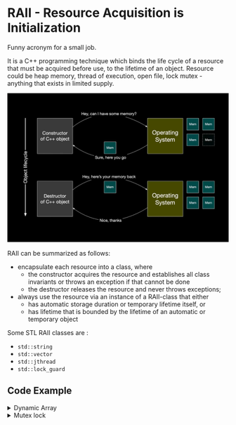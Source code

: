 # RAII - Resource Acquisition is Initialization

Funny acronym for a small job.

It is a C++ programming technique which binds the life cycle of a resource that must be acquired before use, to the lifetime of an object.
Resource could be heap memory, thread of execution, open file, lock mutex - anything that exists in limited supply.


!["RAII"](./public/raii.png)

RAII can be summarized as follows:

- encapsulate each resource into a class, where
    - the constructor acquires the resource and establishes all class invariants or throws an exception if that cannot be done
    - the destructor releases the resource and never throws exceptions;
- always use the resource via an instance of a RAII-class that either
    - has automatic storage duration or temporary lifetime itself, or
    - has lifetime that is bounded by the lifetime of an automatic or temporary object

Some STL RAII classes are :
- `std::string`
- `std::vector`
- `std::jthread`
- `std::lock_guard`

## Code Example

<details>
    <summary>Dynamic Array</summary>

```cpp

#include<iostream>

using namespace std;

class CustomArray {
public:
    CustomArray(int size) {
        arr = new int(size); // allocating memory
    }
    ~CustomArray() {
        delete arr; // deallocating memory
    }

    bool set(int index, int val) {
        if(index >= size or index < 0) return false; // failed to set value
        arr[index] = val;
        return true;
    }

    int get(int index) {
        if(index >= size or index < 0) return -1; // failed to get value
        return arr[index];
    }

    int getSize() {
        return this->size;
    }

    int front() {
        if(size > 0)    return arr[0];
    }

    int back() {
        if(size > 0)    return arr[size-1];
    }
private:
    int *arr;
    int size;
};


void arrayDemoGood() {
    CustomArray myArr(10);
    for(int i = 0; i < 10; i++) {
        cout << myArr.set(i, i*i) << endl;
    }

    for(int i = 0; i < 10; i++) {
        cout << myArr.get(i) << endl;
    }
    // when arr goes out of scope, the memory is freed by the destructor
}


void arrayDemoBad() {
    int* arr = new int(10);

    for(int i = 0; i < 10; i++) arr[i] = i;

    for(int i = 0; i < 10; i++) cout << arr[i] << endl;

    // memory leak - not deallocating memory used by arr
}



int main() {
    arrayDemoBad();
    cout << "----------------------------------------\n";
    arrayDemoGood();
    return 0;
}

```

</details>

<details>
    <summary>Mutex lock</summary>


```cpp

#include<iostream>
#include<mutex>

using namespace std;

std::mutex globalMutex;

void criticalSection(int n) {
    cout << "CRITICAL CODE" << endl;
    if(n%69 == 0) throw "Not allowed";
}

void mutexDemoGood() {
    lock_guard<mutex> lk(globalMutex);
    criticalSection(69*4 + 1);
}

void mutexDemoBad() {
    globalMutex.lock();
    criticalSection(69*3 + 1); // if this function throws an exception, then mutex lock is never released - bad situation
    globalMutex.unlock();
}

int main() {
    mutexDemoBad();
    mutexDemoGood();
    return 0;
}

```

</details>